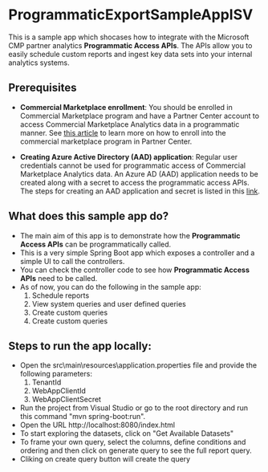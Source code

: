 # ProgrammaticExportSampleAppISV

This is a sample app which shocases how to integrate with the Microsoft CMP partner analytics **Programmatic Access APIs**. The APIs allow you to easily schedule custom reports and ingest key data sets into your internal analytics systems.

## Prerequisites

- **Commercial Marketplace enrollment**: You should be enrolled in Commercial Marketplace program and have a Partner Center account to access Commercial Marketplace Analytics data in a programmatic manner. See  [this article](https://docs.microsoft.com/en-us/azure/marketplace/partner-center-portal/create-account)  to learn more on how to enroll into the commercial marketplace program in Partner Center.
    
- **Creating Azure Active Directory (AAD) application**: Regular user credentials cannot be used for programmatic access of Commercial Marketplace Analytics data. An Azure AD (AAD) application needs to be created along with a secret to access the programmatic access APIs. The steps for creating an AAD application and secret is listed in this  [link](https://docs.microsoft.com/en-us/azure/active-directory/develop/quickstart-register-app?toc=/azure/active-directory/azuread-dev/toc.json&bc=/azure/active-directory/azuread-dev/breadcrumb/toc.json).

## What does this sample app do?
- The main aim of this app is to demonstrate how the **Programmatic Access APIs** can be programmatically called.
- This is a very simple Spring Boot app which exposes a controller and a simple UI to call the controllers.
- You can check the controller code to see how **Programmatic Access APIs** need to be called.
- As of now, you can do the following in the sample app:
    1. Schedule reports
    2. View system queries and user defined queries
    3. Create custom queries
    4. Create custom queries

## Steps to run the app locally:
- Open the src\main\resources\application.properties file and provide the following parameters:
    1. TenantId
    2. WebAppClientId
    3. WebAppClientSecret
- Run the project from Visual Studio or go to the root directory and run this command "mvn spring-boot:run".
- Open the URL http://localhost:8080/index.html
- To start exploring the datasets, click on "Get Available Datasets"
- To frame your own query, select the columns, define conditions and ordering and then click on generate query to see the full report query.
- Cliking on create query button will create the query